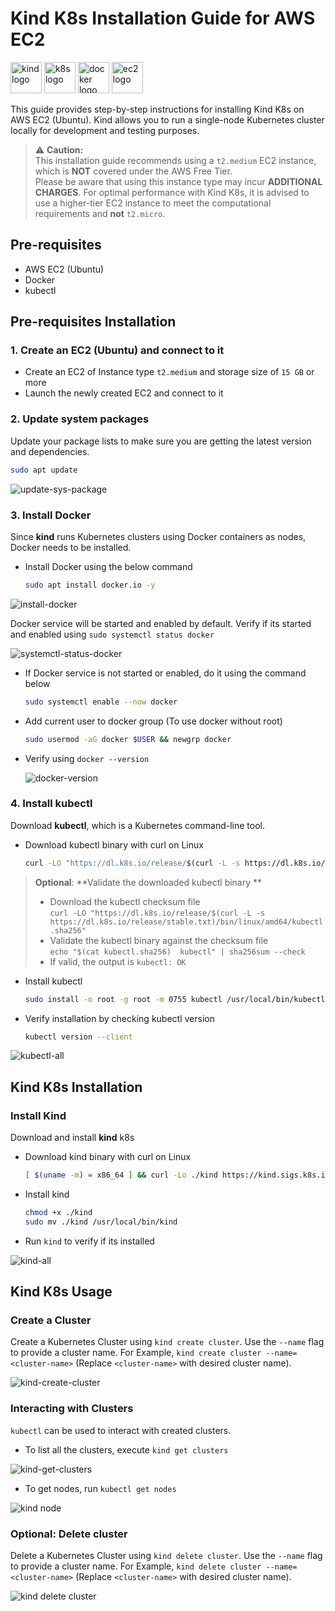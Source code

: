 # Kind K8s Installation Guide for AWS EC2 
<img src="https://github.com/user-attachments/assets/2942ee8e-7e11-4f58-a1de-bc939a33b8ab" alt="kind logo" style="height: 50px; width: auto;">
<img src="https://github.com/user-attachments/assets/2af10983-a2f4-492a-961c-28b6f36f977a" alt="k8s logo" style="height: 50px; width: auto;">
<img src="https://github.com/user-attachments/assets/9f1b82ea-d285-43ed-b7de-564019075ab1" alt="docker logo" style="height: 50px; width: auto;">
<img src="https://github.com/user-attachments/assets/51fea0a8-3a8c-4727-8129-784c35f1389c" alt="ec2 logo" style="height: 50px; width: auto;">  

This guide provides step-by-step instructions for installing Kind K8s on AWS EC2 (Ubuntu). Kind allows you to run a single-node Kubernetes cluster locally for development and testing purposes.

> ⚠️ **Caution:**  
> This installation guide recommends using a `t2.medium` EC2 instance, which is **NOT** covered under the AWS Free Tier.  
> Please be aware that using this instance type may incur **ADDITIONAL CHARGES**. For optimal performance with Kind K8s, it is advised to use a higher-tier EC2 instance to meet the computational requirements and **not** `t2.micro`.


## Pre-requisites
* AWS EC2 (Ubuntu)
* Docker
* kubectl

## Pre-requisites Installation
### 1. Create an EC2 (Ubuntu) and connect to it
* Create an EC2 of Instance type `t2.medium` and storage size of `15 GB` or more
* Launch the newly created EC2 and connect to it 

### 2. Update system packages
Update your package lists to make sure you are getting the latest version and dependencies.

```bash
sudo apt update
```

![update-sys-package](https://github.com/user-attachments/assets/64a4d6f2-8039-4bf8-ab6d-eeab1c8b8e5b)

### 3. Install Docker

Since **kind** runs Kubernetes clusters using Docker containers as nodes, Docker needs to be installed.

* Install Docker using the below command
  ```bash
  sudo apt install docker.io -y
  ```

![install-docker](https://github.com/user-attachments/assets/8abdd518-ba2a-479d-b898-3c2eacd256e6)

Docker service will be started and enabled by default. Verify if its started and enabled using `sudo systemctl status docker`   

![systemctl-status-docker](https://github.com/user-attachments/assets/31526fcb-cbe2-4f95-9b3b-e520f9e12d81)

* If Docker service is not started or enabled, do it using the command below
  ```bash
  sudo systemctl enable --now docker
  ```

* Add current user to docker group (To use docker without root)

  ```bash
  sudo usermod -aG docker $USER && newgrp docker
  ```
* Verify using `docker --version`
  
  ![docker-version](https://github.com/user-attachments/assets/f9fe3f02-4178-4102-a088-0edec30494ac)


### 4. Install kubectl

Download **kubectl**, which is a Kubernetes command-line tool.

* Download kubectl binary with curl on Linux
  ```bash
  curl -LO "https://dl.k8s.io/release/$(curl -L -s https://dl.k8s.io/release/stable.txt)/bin/linux/amd64/kubectl"
  ```

> **Optional**: **Validate the downloaded kubectl binary  **
> * Download the kubectl checksum file  
> `curl -LO "https://dl.k8s.io/release/$(curl -L -s https://dl.k8s.io/release/stable.txt)/bin/linux/amd64/kubectl.sha256"`  
> * Validate the kubectl binary against the checksum file  
> `echo "$(cat kubectl.sha256)  kubectl" | sha256sum --check`  
> * If valid, the output is `kubectl: OK`

* Install kubectl
  ```bash
  sudo install -o root -g root -m 0755 kubectl /usr/local/bin/kubectl
  ```

* Verify installation by checking kubectl version
  ```bash
  kubectl version --client
  ```
  
![kubectl-all](https://github.com/user-attachments/assets/a5808228-1ac0-4f6d-b3a1-b68417556c91)

## Kind K8s Installation
### Install Kind
Download and install **kind** k8s
* Download kind binary with curl on Linux
  ```bash
  [ $(uname -m) = x86_64 ] && curl -Lo ./kind https://kind.sigs.k8s.io/dl/v0.25.0/kind-linux-amd64
  ```
* Install kind
  ```bash
  chmod +x ./kind
  sudo mv ./kind /usr/local/bin/kind
  ```
* Run `kind` to verify if its installed
 
![kind-all](https://github.com/user-attachments/assets/83f53246-a60e-49dc-a4a7-e8418354e9bb)

## Kind K8s Usage
### Create a Cluster
Create a Kubernetes Cluster using `kind create cluster`. Use the `--name` flag to provide a cluster name. For Example, `kind create cluster --name=<cluster-name>` (Replace `<cluster-name>` with desired cluster name). 

![kind-create-cluster](https://github.com/user-attachments/assets/173f4a67-000c-497c-a878-0b2da85e2736)

### Interacting with Clusters
`kubectl` can be used to interact with created clusters. 

* To list all the clusters, execute `kind get clusters`
  
![kind-get-clusters](https://github.com/user-attachments/assets/0514244b-0517-402a-86e1-0712c08c8bae)

* To get nodes, run `kubectl get nodes`
  
![kind node](https://github.com/user-attachments/assets/9a035322-a85f-4a98-8716-6dff777a20a5)

### Optional: Delete cluster
Delete a Kubernetes Cluster using `kind delete cluster`. Use the `--name` flag to provide a cluster name. For Example, `kind delete cluster --name=<cluster-name>` (Replace `<cluster-name>` with desired cluster name).  

![kind delete cluster](https://github.com/user-attachments/assets/766629d4-6b99-4ab9-a33f-f3e63e0e7916)



